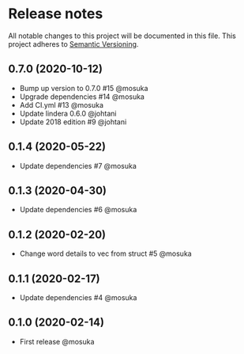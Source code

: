 # Release notes
All notable changes to this project will be documented in this file.
This project adheres to [Semantic Versioning](http://semver.org/).

## 0.7.0 (2020-10-12)
- Bump up version to 0.7.0 #15 @mosuka
- Upgrade dependencies #14 @mosuka
- Add CI.yml #13 @mosuka 
- Update lindera 0.6.0 @johtani
- Update 2018 edition #9 @johtani

## 0.1.4 (2020-05-22)
- Update dependencies #7 @mosuka

## 0.1.3 (2020-04-30)
- Update dependencies #6 @mosuka

## 0.1.2 (2020-02-20)
- Change word details to vec from struct #5 @mosuka

## 0.1.1 (2020-02-17)
- Update dependencies #4 @mosuka

## 0.1.0 (2020-02-14)
- First release @mosuka
